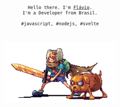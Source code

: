 <p align="center">
  <br>
  <br>
  <br>
  <samp>Hello there. I'm <a href="https://selimdoyranli.com">Flávio</a>.<br> I'm a Developer from Brasil.<br><br>#javascript, #nodejs, #svelte</samp>
  <br>
  <br>
  <br>
  <br>
  <img src="https://github.com/selimdoyranli/selimdoyranli/blob/master/preview.gif" width="350" />
</p>